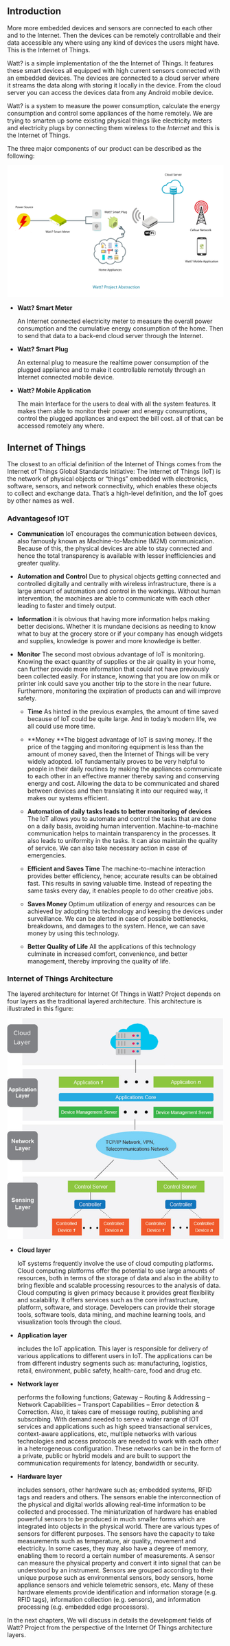 ## Introduction

More more embedded devices and sensors are connected to each other and to the Internet. Then the devices can be remotely controllable and their data accessible any where using any kind of devices the users might have. This is the Internet of Things.

Watt? is a simple implementation of the the Internet of Things. It features these smart devices all equipped with high current sensors connected with an embedded devices. The devices are connected to a cloud server where it streams the data along with storing it locally in the device. From the cloud server you can access the devices data from any Android mobile device.

Watt? is a system to measure the power consumption, calculate the energy consumption and control some appliances of the home remotely. We are trying to smarten up some existing physical things like electricity meters and electricity plugs by connecting them wireless to the *Internet* and this is the Internet of Things.

The three major components of our product can be described as the following:

![Watt? Project Architecture](img/WattArchitecture.png)

- **Watt? Smart Meter**

  An Internet connected electricity meter to measure the overall power consumption and the cumulative energy consumption of the home. Then to send that data to a back-end cloud server through the Internet.

- **Watt? Smart Plug**

  An external plug to measure the realtime power consumption of the plugged appliance and to make it controllable remotely through an Internet connected mobile device.

- **Watt? Mobile Application**

  The main Interface for the users to deal with all the system features. It makes them able to monitor their power and energy consumptions, control the plugged appliances and expect the bill cost. all of that can be accessed remotely any where.

## Internet of Things

The closest to an official definition of the Internet of Things comes from the Internet of Things Global Standards Initiative: The Internet of Things (IoT) is the network of physical objects or “things” embedded with electronics, software, sensors, and network connectivity, which enables these objects to collect and exchange data. That’s a high-level definition, and the IoT goes by other names as well.

### Advantagesof IOT

- **Communication**	IoT encourages the communication between devices, also famously known as Machine-to-Machine (M2M) communication. Because of this, the physical devices are able to stay connected and hence the total	transparency is available with lesser inefficiencies and greater	quality.



- **Automation and Control** Due to physical objects getting connected and controlled digitally and	centrally with wireless infrastructure, there is a large amount of automation and control in the workings. Without human intervention,	the machines are able to communicate with each other leading to faster and timely output.


- **Information** it is obvious that having more information helps making better decisions. Whether it is mundane decisions as needing to know what to buy at the grocery store or if your company has enough widgets and supplies, knowledge is power and more knowledge is better.


- **Monitor** The second most obvious advantage of IoT is monitoring. Knowing the	exact quantity of supplies or the air quality in your home, can	further provide more information that could not have previously been collected easily. For instance, knowing that you are low on milk or printer ink could save you another trip to the store in the near future. Furthermore, monitoring the expiration of products can and	will improve safety.


  - **Time** As hinted in the previous examples, the amount of time saved because of IoT could be quite large. And in today’s modern life, we all	could use more time.


  - **Money **The biggest advantage of IoT is saving money. If the price of the tagging and monitoring equipment is less than the amount of money saved, then the Internet of Things will be very widely adopted. IoT fundamentally proves to be very helpful to people in their daily routines by making the appliances communicate to each other in an effective manner thereby saving and conserving energy and cost. Allowing the data to be communicated and shared between devices and then translating it into our required way, it makes our systems efficient.


  - **Automation of daily tasks leads to better monitoring of devices** The IoT allows you to automate and control the tasks that are done on a daily basis, avoiding human intervention. Machine-to-machine	communication helps to maintain transparency in the processes. It also leads to uniformity in the tasks. It can also maintain the quality of service. We can also take necessary action in case of emergencies.


  - **Efficient and Saves Time** The machine-to-machine interaction provides better efficiency, hence;	accurate results can be obtained fast. This results in saving valuable time. Instead of repeating the same tasks every day, it enables people to do other creative jobs.


  - **Saves Money** Optimum utilization of energy and resources can be achieved by adopting this	technology and keeping the devices under surveillance. We can be alerted in case of possible bottlenecks, breakdowns, and damages to the system. Hence, we can save money by using this technology.


  - **Better Quality of Life** All the applications of this technology culminate in increased comfort, convenience, and better management, thereby improving the quality of life.


### Internet of Things Architecture

The layered architecture for Internet Of Things in Watt? Project depends on four layers as the traditional layered architecture. This architecture is illustrated in this figure:

![Layers of IOT architecture](img/IOTLayers.png)

- **Cloud layer**

   IoT systems frequently involve the use of cloud computing platforms. Cloud computing platforms offer the potential to use large amounts of resources, both in terms of the storage of data and also in the ability to bring flexible and scalable processing resources to the analysis of data. Cloud computing is given primacy because it provides great flexibility and scalability. It offers services such as the core infrastructure, platform, software, and storage. Developers can provide their storage tools, software tools, data mining, and machine learning tools, and visualization tools through the cloud.


- **Application layer** 

  includes the IoT application. This layer is responsible for delivery of various applications to different users in IoT. The applications can be from different industry segments such as: manufacturing, logistics, retail, environment, public safety, health-care, food and drug etc.

- **Network layer**

  performs the following functions; Gateway – Routing & Addressing – Network Capabilities – Transport Capabilities – Error detection & Correction. Also, it takes care of message routing, publishing and subscribing. With demand needed to serve a wider range of IOT services and applications such as high speed transactional services, context-aware applications, etc, multiple networks with various technologies and access protocols are needed to work with each other in a heterogeneous configuration. These networks can be in the form of a private, public or hybrid models and are built to support the communication requirements for latency, bandwidth or security.

- **Hardware layer**

  includes sensors, other hardware such as; embedded systems, RFID tags and readers and others. The sensors enable the interconnection of the physical and digital worlds allowing real-time information to be collected and processed. The miniaturization of hardware has enabled powerful sensors to be produced in much smaller forms which are integrated into objects in the physical world. There are various types of sensors for different purposes. The sensors have the capacity to take measurements such as temperature, air quality, movement and electricity. In some cases, they may also have a degree of memory, enabling them to record a certain number of measurements. A sensor can measure the physical property and convert it into signal that can be understood by an instrument. Sensors are grouped according to their unique purpose such as environmental sensors, body sensors, home appliance sensors and vehicle telemetric sensors, etc. Many of these hardware elements provide identification and information storage (e.g. RFID tags), information collection (e.g. sensors), and information processing (e.g. embedded edge processors). 

In the next chapters, We will discuss in details the development fields of Watt? Project from the perspective of the Internet Of Things architecture layers.